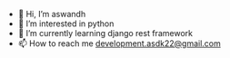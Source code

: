 - 👋 Hi, I’m aswandh
- 👀 I’m interested in python 
- 🌱 I’m currently learning django rest framework
- 📫 How to reach me development.asdk22@gmail.com

